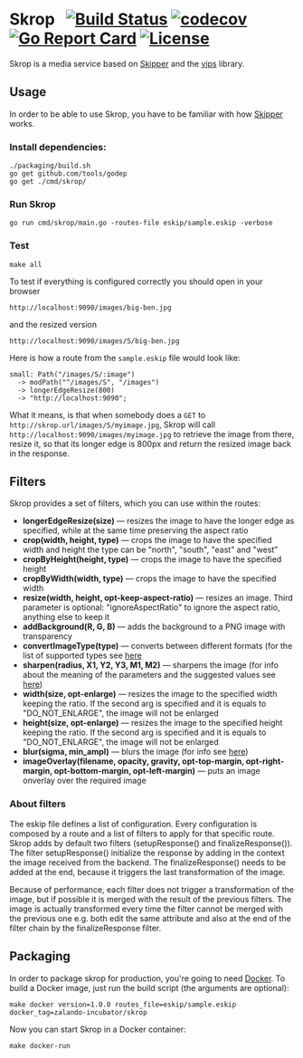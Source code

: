 # Skrop &nbsp; [![Build Status](https://travis-ci.org/zalando-incubator/skrop.svg?branch=master)](https://travis-ci.org/zalando-incubator/skrop) [![codecov](https://codecov.io/gh/zalando-incubator/skrop/branch/master/graph/badge.svg)](https://codecov.io/gh/zalando-incubator/skrop) [![Go Report Card](https://goreportcard.com/badge/github.com/zalando-incubator/skrop)](https://goreportcard.com/report/github.com/zalando-incubator/skrop) [![License](https://img.shields.io/badge/license-MIT-blue.svg?style=flat)](https://raw.githubusercontent.com/zalando-incubator/skrop/master/LICENSE)

Skrop is a media service based on [Skipper](https://github.com/zalando/skipper) and the [vips](https://github.com/jcupitt/libvips) library.

## Usage

In order to be able to use Skrop, you have to be familiar with how
[Skipper](https://github.com/zalando/skipper) works.

### Install dependencies:
```
./packaging/build.sh
go get github.com/tools/godep
go get ./cmd/skrop/
```
### Run Skrop
```
go run cmd/skrop/main.go -routes-file eskip/sample.eskip -verbose
```
### Test

```
make all
```

To test if everything is configured correctly you should open in your browser
```
http://localhost:9090/images/big-ben.jpg
```
and the resized version
```
http://localhost:9090/images/S/big-ben.jpg
```

Here is how a route from the `sample.eskip` file would look like:
 
```
small: Path("/images/S/:image")
  -> modPath("^/images/S", "/images")
  -> longerEdgeResize(800)
  -> "http://localhost:9090";
```

What it means, is that when somebody does a `GET` to `http://skrop.url/images/S/myimage.jpg`,
Skrop will call `http://localhost:9090/images/myimage.jpg` to retrieve
the image from there, resize it, so that its longer edge is 800px and return 
the resized image back in the response.


## Filters
Skrop provides a set of filters, which you can use within the routes:

* **longerEdgeResize(size)** — resizes the image to have the longer edge as specified, while at the same time preserving the aspect ratio 
* **crop(width, height, type)** — crops the image to have the specified width and height the type can be "north", "south", "east" and "west"
* **cropByHeight(height, type)** — crops the image to have the specified height
* **cropByWidth(width, type)** — crops the image to have the specified width
* **resize(width, height, opt-keep-aspect-ratio)** — resizes an image. Third parameter is optional: "ignoreAspectRatio" to ignore the aspect ratio, anything else to keep it
* **addBackground(R, G, B)** — adds the background to a PNG image with transparency
* **convertImageType(type)** — converts between different formats (for the list of supported types see [here](https://github.com/h2non/bimg/blob/master/type.go)
* **sharpen(radius, X1, Y2, Y3, M1, M2)** — sharpens the image (for info about the meaning of the parameters and the suggested values see [here](http://www.vips.ecs.soton.ac.uk/supported/current/doc/html/libvips/libvips-convolution.html#vips-sharpen))
* **width(size, opt-enlarge)** — resizes the image to the specified width keeping the ratio. If the second arg is specified and it is equals to "DO_NOT_ENLARGE", the image will not be enlarged
* **height(size, opt-enlarge)** — resizes the image to the specified height keeping the ratio. If the second arg is specified and it is equals to "DO_NOT_ENLARGE", the image will not be enlarged
* **blur(sigma, min_ampl)** — blurs the image (for info see [here](http://www.vips.ecs.soton.ac.uk/supported/current/doc/html/libvips/libvips-convolution.html#vips-gaussblur))
* **imageOverlay(filename, opacity, gravity, opt-top-margin, opt-right-margin, opt-bottom-margin, opt-left-margin)** — puts an image onverlay over the required image

### About filters
The eskip file defines a list of configuration. Every configuration is composed by a route and a list of filters to
apply for that specific route. Skrop adds by default two filters (setupResponse() and finalizeResponse()).
The filter setupResponse() initialize the response by adding in the context the image received from the backend.
The finalizeResponse() needs to be added at the end, because it triggers the last transformation of the image.

Because of performance, each filter does not trigger a transformation of the image, but if possible it is merged with
the result of the previous filters. The image is actually transformed every time the filter cannot be merged with the
previous one e.g. both edit the same attribute and also at the end of the filter chain by the finalizeResponse filter.

## Packaging
In order to package skrop for production, you're going to need [Docker](https://docs.docker.com).
To build a Docker image, just run the build script (the arguments are optional):

```
make docker version=1.0.0 routes_file=eskip/sample.eskip docker_tag=zalando-incubator/skrop
```

Now you can start Skrop in a Docker container:

```
make docker-run
```
